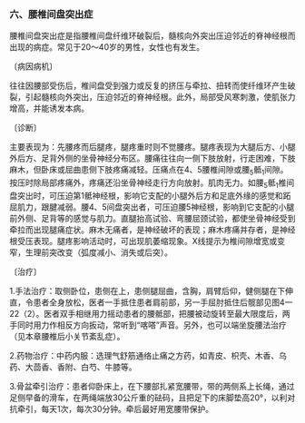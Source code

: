 ### 六、腰椎间盘突出症

腰椎间盘突出症是指腰椎间盘纤维环破裂后，髓核向外突出压迫邻近的脊神经根而出现的病症。常见于20〜40岁的男性，女性也有发生。

〔病因病机〕

往往因腰部受伤后，椎间盘受到强力或反复的挤压与牵拉、扭转而使纤维环产生破裂，引起髓核向外突出，压迫邻近的脊神经根。此外，局部受风寒刺激，使肌张力增高，并能诱发本病。

〔诊断〕

主要表现为：先腰疼而后腿疼，腿疼重时则不觉腰疼。腿疼表现为大腿后方、小腿外后方、足背外侧的坐骨神经分布区。腰痛往往向一侧下肢放射，行走困难，下肢麻木，但卧床或屈曲患侧下肢疼痛减轻。压痛点在4、5腰椎间隙或腰<sub>5</sub>骶<sub>1</sub>间隙。按压时除局部疼痛外，疼痛还沿坐骨神经走行方向放射。肌肉无力。如腰<sub>5</sub>骶<sub>1</sub>椎间盘突出时，可压迫第1骶神经根，影响它支配的小腿外后方和足底外缘的感觉和跖屈肌力，跟腱减弱。腰4、5间盘突出者，可压迫腰5神经根，影响到它支配的小腿前外侧、足背等的感觉与肌力。直腿抬高试验、弯腰屈颈试验，都使坐骨神经受到牵拉而出现腿痛症状。麻木无痛者，是神经破坏的表现；麻木疼痛并存者，是神经根受压表现。腿疼影响活动时，可出现肌萎缩现象。X线提示为椎间隙增宽或变窄，生理前突改变（弧度减小、消失或后突）。

〔治疗〕

1.手法治疗：取侧卧位，患侧在上，患侧腿屈曲，含胸，肩臂后仰，健侧腿在下伸直，令患者全身放松，医者一手抵住患者肩前部，另一手屈肘抵住后髋部见图4一22（2）。医者双手相继用力摇动患者的腰骶部，把腰被动旋转至最大限度后，两手同时用力作相反方向扳动，常听到“喀嗒”声音。另外，也可以端坐旋腰法治疗（见本章腰椎后小关节紊乱症）。

2.药物治疗：中药内服：选理气舒筋通络止痛之方药，如青皮、枳壳、木香、乌药、大茴香、香附、白芍、牛膝等。

3.骨盆牵引治疗：患者仰卧床上，在下腰部扎紧宽腰带，带的两侧系上长绳，通过足侧早备的滑车，在两绳端放30公斤重的砝码，且把足下的床脚垫高20°，以利对抗牵引，每天1次，每次30分钟。牵后最好用宽腰带保护。
